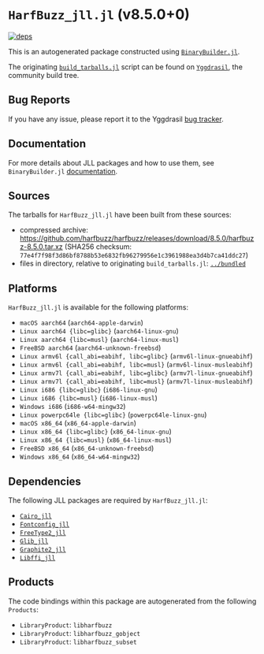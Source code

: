 # `HarfBuzz_jll.jl` (v8.5.0+0)

[![deps](https://juliahub.com/docs/HarfBuzz_jll/deps.svg)](https://juliahub.com/ui/Packages/General/HarfBuzz_jll/)

This is an autogenerated package constructed using [`BinaryBuilder.jl`](https://github.com/JuliaPackaging/BinaryBuilder.jl).

The originating [`build_tarballs.jl`](https://github.com/JuliaPackaging/Yggdrasil/blob/510bd506922a16d54259b616a837a1eb11640965/H/HarfBuzz/HarfBuzz/build_tarballs.jl) script can be found on [`Yggdrasil`](https://github.com/JuliaPackaging/Yggdrasil/), the community build tree.

## Bug Reports

If you have any issue, please report it to the Yggdrasil [bug tracker](https://github.com/JuliaPackaging/Yggdrasil/issues).

## Documentation

For more details about JLL packages and how to use them, see `BinaryBuilder.jl` [documentation](https://docs.binarybuilder.org/stable/jll/).

## Sources

The tarballs for `HarfBuzz_jll.jl` have been built from these sources:

* compressed archive: https://github.com/harfbuzz/harfbuzz/releases/download/8.5.0/harfbuzz-8.5.0.tar.xz (SHA256 checksum: `77e4f7f98f3d86bf8788b53e6832fb96279956e1c3961988ea3d4b7ca41ddc27`)
* files in directory, relative to originating `build_tarballs.jl`: [`../bundled`](https://github.com/JuliaPackaging/Yggdrasil/tree/510bd506922a16d54259b616a837a1eb11640965/H/HarfBuzz/HarfBuzz/bundled)

## Platforms

`HarfBuzz_jll.jl` is available for the following platforms:

* `macOS aarch64` (`aarch64-apple-darwin`)
* `Linux aarch64 {libc=glibc}` (`aarch64-linux-gnu`)
* `Linux aarch64 {libc=musl}` (`aarch64-linux-musl`)
* `FreeBSD aarch64` (`aarch64-unknown-freebsd`)
* `Linux armv6l {call_abi=eabihf, libc=glibc}` (`armv6l-linux-gnueabihf`)
* `Linux armv6l {call_abi=eabihf, libc=musl}` (`armv6l-linux-musleabihf`)
* `Linux armv7l {call_abi=eabihf, libc=glibc}` (`armv7l-linux-gnueabihf`)
* `Linux armv7l {call_abi=eabihf, libc=musl}` (`armv7l-linux-musleabihf`)
* `Linux i686 {libc=glibc}` (`i686-linux-gnu`)
* `Linux i686 {libc=musl}` (`i686-linux-musl`)
* `Windows i686` (`i686-w64-mingw32`)
* `Linux powerpc64le {libc=glibc}` (`powerpc64le-linux-gnu`)
* `macOS x86_64` (`x86_64-apple-darwin`)
* `Linux x86_64 {libc=glibc}` (`x86_64-linux-gnu`)
* `Linux x86_64 {libc=musl}` (`x86_64-linux-musl`)
* `FreeBSD x86_64` (`x86_64-unknown-freebsd`)
* `Windows x86_64` (`x86_64-w64-mingw32`)

## Dependencies

The following JLL packages are required by `HarfBuzz_jll.jl`:

* [`Cairo_jll`](https://github.com/JuliaBinaryWrappers/Cairo_jll.jl)
* [`Fontconfig_jll`](https://github.com/JuliaBinaryWrappers/Fontconfig_jll.jl)
* [`FreeType2_jll`](https://github.com/JuliaBinaryWrappers/FreeType2_jll.jl)
* [`Glib_jll`](https://github.com/JuliaBinaryWrappers/Glib_jll.jl)
* [`Graphite2_jll`](https://github.com/JuliaBinaryWrappers/Graphite2_jll.jl)
* [`Libffi_jll`](https://github.com/JuliaBinaryWrappers/Libffi_jll.jl)

## Products

The code bindings within this package are autogenerated from the following `Products`:

* `LibraryProduct`: `libharfbuzz`
* `LibraryProduct`: `libharfbuzz_gobject`
* `LibraryProduct`: `libharfbuzz_subset`
